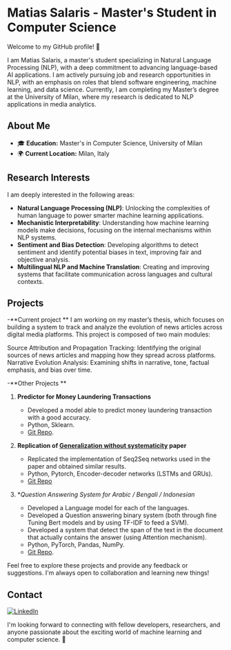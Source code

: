 # Matias Salaris - Master's Student in Computer Science

Welcome to my GitHub profile! 👋

I am Matias Salaris, a master's student specializing in Natural Language Processing (NLP), with a deep commitment to advancing language-based AI applications. I am actively pursuing job and research opportunities in NLP, with an emphasis on roles that blend software engineering, machine learning, and data science. Currently, I am completing my Master’s degree at the University of Milan, where my research is dedicated to NLP applications in media analytics.

## About Me

- 🎓 **Education:** Master's in Computer Science, University of Milan
- 🌍 **Current Location:** Milan, Italy

## Research Interests

I am deeply interested in the following areas:

- **Natural Language Processing (NLP)**: Unlocking the complexities of human language to power smarter machine learning applications.
- **Mechanistic Interpretability**: Understanding how machine learning models make decisions, focusing on the internal mechanisms within NLP systems.
- **Sentiment and Bias Detection**: Developing algorithms to detect sentiment and identify potential biases in text, improving fair and objective analysis.
- **Multilingual NLP and Machine Translation**: Creating and improving systems that facilitate communication across languages and cultural contexts.

## Projects

-**Current project **
I am working on my master’s thesis, which focuses on building a system to track and analyze the evolution of news articles across digital media platforms. This project is composed of two main modules:

Source Attribution and Propagation Tracking: Identifying the original sources of news articles and mapping how they spread across platforms.
Narrative Evolution Analysis: Examining shifts in narrative, tone, factual emphasis, and bias over time.

-**Other Projects **
1. **Predictor for Money Laundering Transactions**
   - Developed a model able to predict money laundering transaction with a good accuracy.
   - Python, Sklearn.
   - [Git Repo](https://github.com/MatiasSalaris/AMD-SM2L-2022-23-project/tree/main).

2. **Replication of [Generalization without systematicity](https://arxiv.org/abs/1711.00350) paper**
   - Replicated the implementation of Seq2Seq networks used in the paper and obtained similar results.
   - Python, Pytorch, Encoder-decoder networks (LSTMs and GRUs).
   - [Git Repo](https://github.com/MatiasSalaris/SCAN_Replication/tree/main)

3. **Question Answering System for Arabic / Bengali / Indonesian*
   - Developed a Language model for each of the languages.
   - Developed a Question answering binary system (both through fine Tuning Bert models and by using TF-IDF to feed a SVM).
   - Developed a system that detect the span of the text in the document that actually contains the answer (using Attention mechanism).
   - Python, PyTorch, Pandas, NumPy.
   - [Git Repo](https://github.com/TokeReines/08_NLP/tree/main/examn).

Feel free to explore these projects and provide any feedback or suggestions. I'm always open to collaboration and learning new things!

## Contact

[![LinkedIn](https://img.shields.io/badge/Linkedin-%230077B5.svg?style=flat&logo=linkedin&logoColor=white)](https://www.linkedin.com/in/matias-salaris-62352815a)


I'm looking forward to connecting with fellow developers, researchers, and anyone passionate about the exciting world of machine learning and computer science. 🚀

